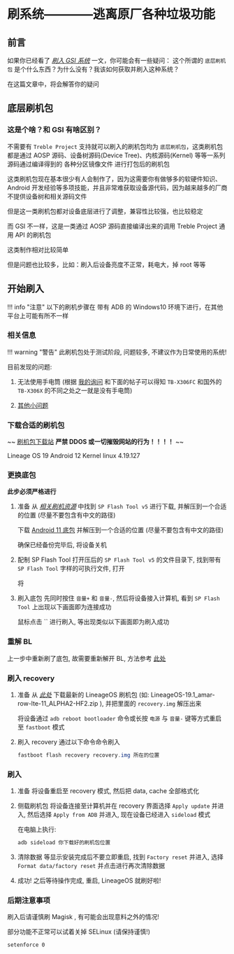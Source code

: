 # 刷系统————逃离原厂各种垃圾功能

## 前言

如果你已经看了 *[刷入 GSI 系统](./flash_gsi_system.md)* 一文，你可能会有一些疑问： 这个所谓的 `底层刷机包` 是个什么东西？为什么没有？我该如何获取并刷入这种系统？

在这篇文章中，将会解答你的疑问

## 底层刷机包

### 这是个啥？和 GSI 有啥区别？

不需要有 `Treble Project` 支持就可以刷入的刷机包均为 `底层刷机包`，这类刷机包都是通过 AOSP 源码、设备树源码(Device Tree)、内核源码(Kernel) 等等一系列源码通过编译得到的 各种分区镜像文件 进行打包后的刷机包

这类刷机包现在基本很少有人会制作了，因为这需要你有做够多的软硬件知识、Android 开发经验等多项技能，并且非常难获取设备源代码，因为越来越多的厂商不提供设备树和相关源码文件

但是这一类刷机包都对设备底层进行了调整，兼容性比较强，也比较稳定

而 GSI 不一样，这是一类通过 AOSP 源码直接编译出来的调用 Treble Project 通用 API 的刷机包

这类制作相对比较简单

但是问题也比较多，比如：刷入后设备亮度不正常，耗电大，掉 root 等等

## 开始刷入

!!! info "注意"
    以下的刷机步骤在 带有 ADB 的 Windows10 环境下进行，在其他平台上可能有所不一样

### 相关信息

!!! warning "警告"
    此刷机包处于测试阶段, 问题较多, 不建议作为日常使用的系统!

目前发现的问题:

1. 无法使用手电筒 (根据 [我的询问](https://xdaforums.com/t/open-beta-lineageos-17-1-for-lenovo-tab-m10hd-2nd-gen-x306x-a10.4680619/post-89738681) 和下面的帖子可以得知 `TB-X306FC` 和国外的 `TB-X306X` 的不同之处之一就是没有手电筒)

2. [其他小问题](https://github.com/Bakoubak/amar_row_lte-A11-releases/issues)

### 下载合适的刷机包

~~ [刷机包下载站](https://ota.vistaslayer.ovh/) **严禁 DDOS 或一切摧毁网站的行为！！！！** ~~

Lineage OS 19 Android 12 Kernel linux 4.19.127

### 更换底包

**此步必须严格进行**

1. 准备
    从 *[相关刷机资源](./resource.md)* 中找到 `SP Flash Tool v5` 进行下载, 并解压到一个合适的位置 (尽量不要包含有中文的路径)

    下载 [Android 11 底包](https://mirror.vistaslayer.ovh/Firmwares/amar_row_lte/X306X/Android-11/TB-X306X_S230973_240402_BMP.zip) 并解压到一个合适的位置 (尽量不要包含有中文的路径)

    确保已经备份完毕后, 将设备关机

2. 配制 SP Flash Tool
    打开压后的 `SP Flash Tool v5` 的文件目录下, 找到带有 `SP Flash Tool` 字样的可执行文件, 打开

    将

3. 刷入底包
    先同时按住 `音量+` 和 `音量-`, 然后将设备接入计算机, 看到 `SP Flash Tool` 上出现以下画面即为连接成功

    鼠标点击 `` 进行刷入, 等出现类似以下画面即为刷入成功

### 重解 BL

上一步中重新刷了底包, 故需要重新解开 BL, 方法参考 [此处](./unlock_bl.md)

### 刷入 recovery

1. 准备
    从 *[此处](https://github.com/Bakoubak/amar_row_lte-A11-releases/releases)* 下载最新的 LineageOS 刷机包 (如: LineageOS-19.1_amar-row-lte-11_ALPHA2-HF2.zip ), 并把里面的 `recovery.img` 解压出来

    将设备通过 `adb reboot bootloader` 命令或长按 `电源` 与 `音量-` 键等方式重启至 `fastboot` 模式

2. 刷入 recovery
    通过以下命令命令刷入

    ```powershell
    fastboot flash recovery recovery.img 所在的位置
    ```

### 刷入

1. 准备
    将设备重启至 recovery 模式, 然后把 data, cache 全部格式化

2. 侧载刷机包
    将设备连接至计算机并在 recovery 界面选择 `Apply update` 并进入, 然后选择 `Apply from ADB` 并进入, 现在设备已经进入 `sideload` 模式

    在电脑上执行:

    ```powershell
    adb sideload 你下载好的刷机包位置
    ```

3. 清除数据
    等显示安装完成后不要立即重启, 找到 `Factory reset` 并进入, 选择 `Format data/factory reset` 并点击进行再次清除数据

4. 成功!
    之后等待操作完成, 重启, LineageOS 就刷好啦!

### 后期注意事项

刷入后请谨慎刷 Magisk , 有可能会出现意料之外的情况!

部分功能不正常可以试着关掉 SELinux (请保持谨慎!)

```bash
setenforce 0
```
